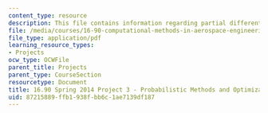 ```yaml
---
content_type: resource
description: This file contains information regarding partial differential equations.
file: /media/courses/16-90-computational-methods-in-aerospace-engineering-spring-2014/87215889ffb1938fbb6c1ae7139df187_MIT16_90S14_proj3_sol.pdf
file_type: application/pdf
learning_resource_types:
- Projects
ocw_type: OCWFile
parent_title: Projects
parent_type: CourseSection
resourcetype: Document
title: 16.90 Spring 2014 Project 3 - Probabilistic Methods and Optimization
uid: 87215889-ffb1-938f-bb6c-1ae7139df187
---
```

